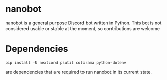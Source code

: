 # nanobot

nanobot is a general purpose Discord bot written in Python. This bot is not considered usable or stable at the moment, so contributions are welcome 

# Dependencies

`pip install -U nextcord psutil colorama python-dotenv`

are dependencies that are required to run nanobot in its current state.
